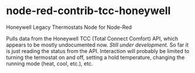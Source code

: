 # node-red-contrib-tcc-honeywell
Honeywell Legacy Thermostats Node for Node-Red

Pulls data from the Honeywell TCC (Total Connect Comfort) API, which appears to be mostly undocumented now. *Still under development.* So far it is just reading the status from the API. Interaction will probably be limited to turning the termostat on and off, setting a hold temperature, changing the running mode (heat, cool, etc.), etc.
